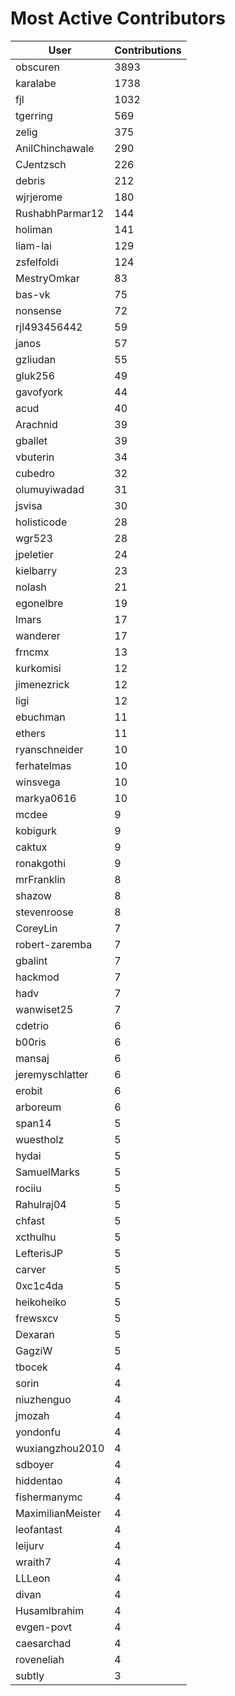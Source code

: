 # Most Active Contributors

| User | Contributions |
| ---- | -------------- |
| obscuren | 3893 |
| karalabe | 1738 |
| fjl | 1032 |
| tgerring | 569 |
| zelig | 375 |
| AnilChinchawale | 290 |
| CJentzsch | 226 |
| debris | 212 |
| wjrjerome | 180 |
| RushabhParmar12 | 144 |
| holiman | 141 |
| liam-lai | 129 |
| zsfelfoldi | 124 |
| MestryOmkar | 83 |
| bas-vk | 75 |
| nonsense | 72 |
| rjl493456442 | 59 |
| janos | 57 |
| gzliudan | 55 |
| gluk256 | 49 |
| gavofyork | 44 |
| acud | 40 |
| Arachnid | 39 |
| gballet | 39 |
| vbuterin | 34 |
| cubedro | 32 |
| olumuyiwadad | 31 |
| jsvisa | 30 |
| holisticode | 28 |
| wgr523 | 28 |
| jpeletier | 24 |
| kielbarry | 23 |
| nolash | 21 |
| egonelbre | 19 |
| lmars | 17 |
| wanderer | 17 |
| frncmx | 13 |
| kurkomisi | 12 |
| jimenezrick | 12 |
| ligi | 12 |
| ebuchman | 11 |
| ethers | 11 |
| ryanschneider | 10 |
| ferhatelmas | 10 |
| winsvega | 10 |
| markya0616 | 10 |
| mcdee | 9 |
| kobigurk | 9 |
| caktux | 9 |
| ronakgothi | 9 |
| mrFranklin | 8 |
| shazow | 8 |
| stevenroose | 8 |
| CoreyLin | 7 |
| robert-zaremba | 7 |
| gbalint | 7 |
| hackmod | 7 |
| hadv | 7 |
| wanwiset25 | 7 |
| cdetrio | 6 |
| b00ris | 6 |
| mansaj | 6 |
| jeremyschlatter | 6 |
| erobit | 6 |
| arboreum | 6 |
| span14 | 5 |
| wuestholz | 5 |
| hydai | 5 |
| SamuelMarks | 5 |
| rociiu | 5 |
| Rahulraj04 | 5 |
| chfast | 5 |
| xcthulhu | 5 |
| LefterisJP | 5 |
| carver | 5 |
| 0xc1c4da | 5 |
| heikoheiko | 5 |
| frewsxcv | 5 |
| Dexaran | 5 |
| GagziW | 5 |
| tbocek | 4 |
| sorin | 4 |
| niuzhenguo | 4 |
| jmozah | 4 |
| yondonfu | 4 |
| wuxiangzhou2010 | 4 |
| sdboyer | 4 |
| hiddentao | 4 |
| fishermanymc | 4 |
| MaximilianMeister | 4 |
| leofantast | 4 |
| leijurv | 4 |
| wraith7 | 4 |
| LLLeon | 4 |
| divan | 4 |
| HusamIbrahim | 4 |
| evgen-povt | 4 |
| caesarchad | 4 |
| roveneliah | 4 |
| subtly | 3 |
